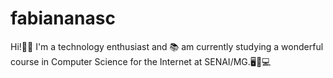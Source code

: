 # fabiananasc

Hi!🤗🙏
I'm a technology enthusiast and 📚 
am currently studying a wonderful course in Computer Science for the Internet at SENAI/MG.🖥️🛜💻 
